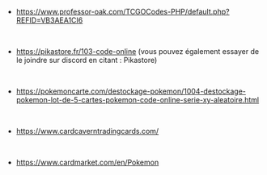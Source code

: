 - https://www.professor-oak.com/TCGOCodes-PHP/default.php?REFID=VB3AEA1CI6

<br>

- https://pikastore.fr/103-code-online (vous pouvez également essayer de le joindre sur discord en citant : Pikastore)

<br>

- https://pokemoncarte.com/destockage-pokemon/1004-destockage-pokemon-lot-de-5-cartes-pokemon-code-online-serie-xy-aleatoire.html

<br>

- https://www.cardcaverntradingcards.com/

<br>

- https://www.cardmarket.com/en/Pokemon
